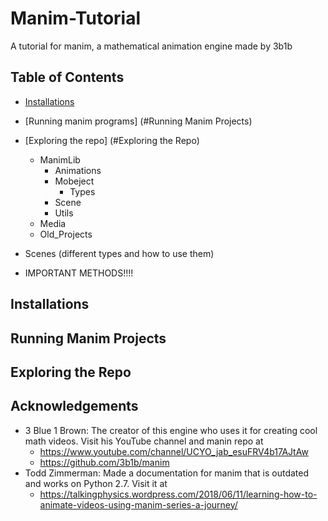 # Manim-Tutorial
A tutorial for manim, a mathematical animation engine made by 3b1b
## Table of Contents
* [Installations](#Installations)
* [Running manim programs] (#Running Manim Projects)
* [Exploring the repo] (#Exploring the Repo)
  * ManimLib
    * Animations
    * Mobeject
      * Types
    * Scene
    * Utils
  * Media
  * Old_Projects
* Scenes (different types and how to use them)
 
* IMPORTANT METHODS!!!!
## Installations

## Running Manim Projects

## Exploring the Repo


## Acknowledgements
* 3 Blue 1 Brown: The creator of this engine who uses it for creating cool math videos. Visit his YouTube channel and manin repo at 
  * https://www.youtube.com/channel/UCYO_jab_esuFRV4b17AJtAw
  * https://github.com/3b1b/manim
* Todd Zimmerman: Made a documentation for manim that is outdated and works on Python 2.7. Visit it at
  * https://talkingphysics.wordpress.com/2018/06/11/learning-how-to-animate-videos-using-manim-series-a-journey/
